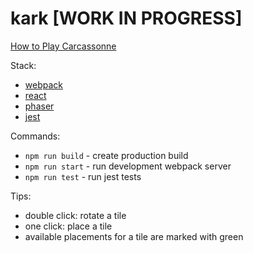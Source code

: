 # kark [WORK IN PROGRESS]

[How to Play Carcassonne](https://www.youtube.com/watch?v=d89u-gXjIVY)

Stack:
- [webpack](https://webpack.js.org/)
- [react](https://reactjs.org/)
- [phaser](https://phaser.io/)
- [jest](https://jestjs.io/)

Commands:
- `npm run build` - create production build
- `npm run start` - run development webpack server
- `npm run test` - run jest tests

Tips:
- double click: rotate a tile
- one click: place a tile
- available placements for a tile are marked with green
